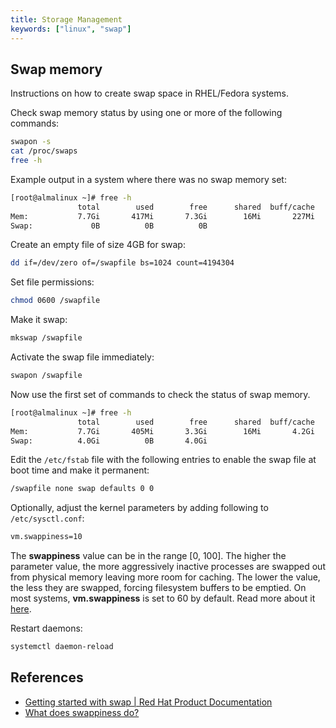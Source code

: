 ```yaml
---
title: Storage Management
keywords: ["linux", "swap"]
---
```


## Swap memory
Instructions on how to create swap space in RHEL/Fedora systems.

Check swap memory status by using one or more of the following commands:

```bash
swapon -s
cat /proc/swaps
free -h
```

Example output in a system where there was no swap memory set:
```bash
[root@almalinux ~]# free -h
               total        used        free      shared  buff/cache   available
Mem:           7.7Gi       417Mi       7.3Gi        16Mi       227Mi       7.3Gi
Swap:             0B          0B          0B
```

Create an empty file of size 4GB for swap:
```bash
dd if=/dev/zero of=/swapfile bs=1024 count=4194304
```

Set file permissions:
```bash
chmod 0600 /swapfile
```

Make it swap:
```bash
mkswap /swapfile
```

Activate the swap file immediately:
```bash
swapon /swapfile
```

Now use the first set of commands to check the status of swap memory.
```bash
[root@almalinux ~]# free -h
               total        used        free      shared  buff/cache   available
Mem:           7.7Gi       405Mi       3.3Gi        16Mi       4.2Gi       7.3Gi
Swap:          4.0Gi          0B       4.0Gi
```

Edit the `/etc/fstab` file with the following entries to enable the swap file at
boot time and make it permanent:
```bash
/swapfile none swap defaults 0 0
```

Optionally, adjust the kernel parameters by adding following to
`/etc/sysctl.conf`:
```bash
vm.swappiness=10
```

The **swappiness** value can be in the range [0, 100]. The higher the parameter
value, the more aggressively inactive processes are swapped out from physical
memory leaving more room for caching. The lower the value, the less they are
swapped, forcing filesystem buffers to be emptied. On most systems,
**vm.swappiness** is set to 60 by default. Read more about it [here](
https://pranabdas.github.io/drive/documents/technical-articles/what-does-swappiness-do.pdf).

Restart daemons:
```bash
systemctl daemon-reload
```

## References

- [Getting started with swap | Red Hat Product Documentation](https://docs.redhat.com/en/documentation/red_hat_enterprise_linux/9/html/managing_storage_devices/getting-started-with-swap_managing-storage-devices#creating-a-swap-file_getting-started-with-swap)
- [What does swappiness do?](https://pranabdas.github.io/drive/documents/technical-articles/what-does-swappiness-do.pdf)
